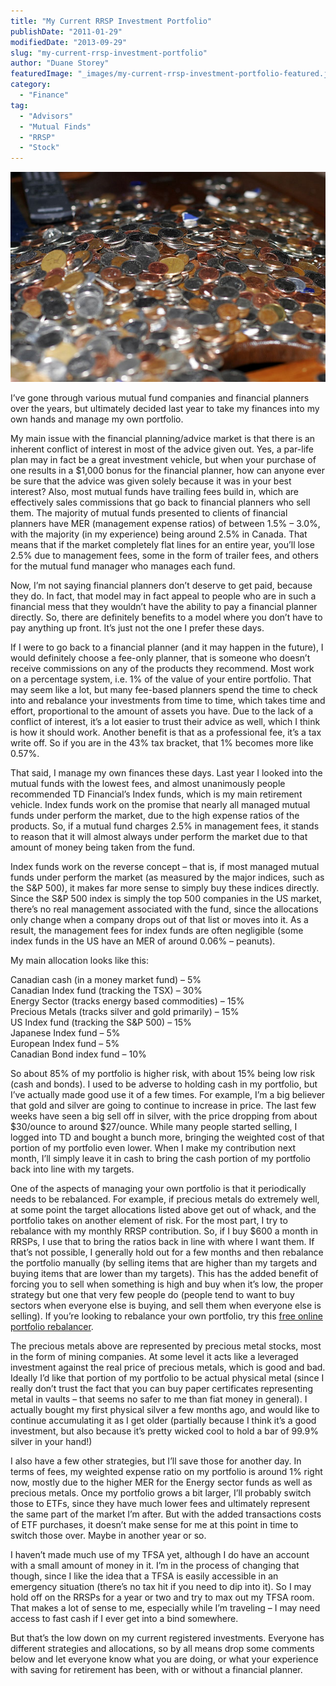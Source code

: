 ```yaml
---
title: "My Current RRSP Investment Portfolio"
publishDate: "2011-01-29"
modifiedDate: "2013-09-29"
slug: "my-current-rrsp-investment-portfolio"
author: "Duane Storey"
featuredImage: "_images/my-current-rrsp-investment-portfolio-featured.jpg"
category:
  - "Finance"
tag:
  - "Advisors"
  - "Mutual Finds"
  - "RRSP"
  - "Stock"
---
```


[![](_images/my-current-rrsp-investment-portfolio-1.jpg "Money")](http://www.migratorynerd.com/wordpress/wp-content/uploads/2011/01/377020452_4705369b6f_z-1.jpg)

I’ve gone through various mutual fund companies and financial planners over the years, but ultimately decided last year to take my finances into my own hands and manage my own portfolio.

My main issue with the financial planning/advice market is that there is an inherent conflict of interest in most of the advice given out. Yes, a par-life plan may in fact be a great investment vehicle, but when your purchase of one results in a $1,000 bonus for the financial planner, how can anyone ever be sure that the advice was given solely because it was in your best interest? Also, most mutual funds have trailing fees build in, which are effectively sales commissions that go back to financial planners who sell them. The majority of mutual funds presented to clients of financial planners have MER (management expense ratios) of between 1.5% – 3.0%, with the majority (in my experience) being around 2.5% in Canada. That means that if the market completely flat lines for an entire year, you’ll lose 2.5% due to management fees, some in the form of trailer fees, and others for the mutual fund manager who manages each fund.

Now, I’m not saying financial planners don’t deserve to get paid, because they do. In fact, that model may in fact appeal to people who are in such a financial mess that they wouldn’t have the ability to pay a financial planner directly. So, there are definitely benefits to a model where you don’t have to pay anything up front. It’s just not the one I prefer these days.

If I were to go back to a financial planner (and it may happen in the future), I would definitely choose a fee-only planner, that is someone who doesn’t receive commissions on any of the products they recommend. Most work on a percentage system, i.e. 1% of the value of your entire portfolio. That may seem like a lot, but many fee-based planners spend the time to check into and rebalance your investments from time to time, which takes time and effort, proportional to the amount of assets you have. Due to the lack of a conflict of interest, it’s a lot easier to trust their advice as well, which I think is how it should work. Another benefit is that as a professional fee, it’s a tax write off. So if you are in the 43% tax bracket, that 1% becomes more like 0.57%.

That said, I manage my own finances these days. Last year I looked into the mutual funds with the lowest fees, and almost unanimously people recommended TD Financial’s Index funds, which is my main retirement vehicle. Index funds work on the promise that nearly all managed mutual funds under perform the market, due to the high expense ratios of the products. So, if a mutual fund charges 2.5% in management fees, it stands to reason that it will almost always under perform the market due to that amount of money being taken from the fund.

Index funds work on the reverse concept – that is, if most managed mutual funds under perform the market (as measured by the major indices, such as the S&amp;P 500), it makes far more sense to simply buy these indices directly. Since the S&amp;P 500 index is simply the top 500 companies in the US market, there’s no real management associated with the fund, since the allocations only change when a company drops out of that list or moves into it. As a result, the management fees for index funds are often negligible (some index funds in the US have an MER of around 0.06% – peanuts).

My main allocation looks like this:

Canadian cash (in a money market fund) – 5%  
Canadian Index fund (tracking the TSX) – 30%  
Energy Sector (tracks energy based commodities) – 15%  
Precious Metals (tracks silver and gold primarily) – 15%  
US Index fund (tracking the S&amp;P 500) – 15%  
Japanese Index fund – 5%  
European Index fund – 5%  
Canadian Bond index fund – 10%

So about 85% of my portfolio is higher risk, with about 15% being low risk (cash and bonds). I used to be adverse to holding cash in my portfolio, but I’ve actually made good use it of a few times. For example, I’m a big believer that gold and silver are going to continue to increase in price. The last few weeks have seen a big sell off in silver, with the price dropping from about $30/ounce to around $27/ounce. While many people started selling, I logged into TD and bought a bunch more, bringing the weighted cost of that portion of my portfolio even lower. When I make my contribution next month, I’ll simply leave it in cash to bring the cash portion of my portfolio back into line with my targets.

One of the aspects of managing your own portfolio is that it periodically needs to be rebalanced. For example, if precious metals do extremely well, at some point the target allocations listed above get out of whack, and the portfolio takes on another element of risk. For the most part, I try to rebalance with my monthly RRSP contribution. So, if I buy $600 a month in RRSPs, I use that to bring the ratios back in line with where I want them. If that’s not possible, I generally hold out for a few months and then rebalance the portfolio manually (by selling items that are higher than my targets and buying items that are lower than my targets). This has the added benefit of forcing you to sell when something is high and buy when it’s low, the proper strategy but one that very few people do (people tend to want to buy sectors when everyone else is buying, and sell them when everyone else is selling). If you’re looking to rebalance your own portfolio, try this [free online portfolio rebalancer](http://rebalanced.org).

The precious metals above are represented by precious metal stocks, most in the form of mining companies. At some level it acts like a leveraged investment against the real price of precious metals, which is good and bad. Ideally I’d like that portion of my portfolio to be actual physical metal (since I really don’t trust the fact that you can buy paper certificates representing metal in vaults – that seems no safer to me than fiat money in general). I actually bought my first physical silver a few months ago, and would like to continue accumulating it as I get older (partially because I think it’s a good investment, but also because it’s pretty wicked cool to hold a bar of 99.9% silver in your hand!)

I also have a few other strategies, but I’ll save those for another day. In terms of fees, my weighted expense ratio on my portfolio is around 1% right now, mostly due to the higher MER for the Energy sector funds as well as precious metals. Once my portfolio grows a bit larger, I’ll probably switch those to ETFs, since they have much lower fees and ultimately represent the same part of the market I’m after. But with the added transactions costs of ETF purchases, it doesn’t make sense for me at this point in time to switch those over. Maybe in another year or so.

I haven’t made much use of my TFSA yet, although I do have an account with a small amount of money in it. I’m in the process of changing that though, since I like the idea that a TFSA is easily accessible in an emergency situation (there’s no tax hit if you need to dip into it). So I may hold off on the RRSPs for a year or two and try to max out my TFSA room. That makes a lot of sense to me, especially while I’m traveling – I may need access to fast cash if I ever get into a bind somewhere.

But that’s the low down on my current registered investments. Everyone has different strategies and allocations, so by all means drop some comments below and let everyone know what you are doing, or what your experience with saving for retirement has been, with or without a financial planner.